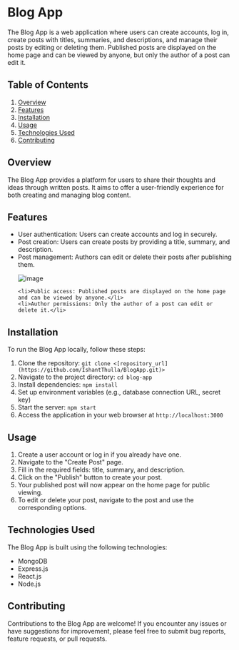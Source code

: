 <!DOCTYPE html>
<html lang="en">
<head>
    <meta charset="UTF-8">
    <meta name="viewport" content="width=device-width, initial-scale=1.0">
</head>
<body>

<h1>Blog App</h1>

<p>The Blog App is a web application where users can create accounts, log in, create posts with titles, summaries, and descriptions, and manage their posts by editing or deleting them. Published posts are displayed on the home page and can be viewed by anyone, but only the author of a post can edit it.</p>

<h2>Table of Contents</h2>

<ol>
    <li><a href="#overview">Overview</a></li>
    <li><a href="#features">Features</a></li>
    <li><a href="#installation">Installation</a></li>
    <li><a href="#usage">Usage</a></li>
    <li><a href="#technologies-used">Technologies Used</a></li>
    <li><a href="#contributing">Contributing</a></li>
</ol>

<h2 id="overview">Overview</h2>

<p>The Blog App provides a platform for users to share their thoughts and ideas through written posts. It aims to offer a user-friendly experience for both creating and managing blog content.</p>

<h2 id="features">Features</h2>

<ul>
    <li>User authentication: Users can create accounts and log in securely.</li>
    <li>Post creation: Users can create posts by providing a title, summary, and description.</li>
    <li>Post management: Authors can edit or delete their posts after publishing them.</li>

![image](https://github.com/IshantThulla/BlogApp/assets/50027811/493eb333-6223-4ab5-b2d6-8107482f9eb8)

    
    <li>Public access: Published posts are displayed on the home page and can be viewed by anyone.</li>
    <li>Author permissions: Only the author of a post can edit or delete it.</li>
</ul>

<h2 id="installation">Installation</h2>

<p>To run the Blog App locally, follow these steps:</p>

<ol>
    <li>Clone the repository: <code>git clone &lt;[repository_url](https://github.com/IshantThulla/BlogApp.git)&gt;</code></li>
    <li>Navigate to the project directory: <code>cd blog-app</code></li>
    <li>Install dependencies: <code>npm install</code></li>
    <li>Set up environment variables (e.g., database connection URL, secret key)</li>
    <li>Start the server: <code>npm start</code></li>
    <li>Access the application in your web browser at <code>http://localhost:3000</code></li>
</ol>

<h2 id="usage">Usage</h2>

<ol>
    <li>Create a user account or log in if you already have one.</li>
    <li>Navigate to the "Create Post" page.</li>
    <li>Fill in the required fields: title, summary, and description.</li>
    <li>Click on the "Publish" button to create your post.</li>
    <li>Your published post will now appear on the home page for public viewing.</li>
    <li>To edit or delete your post, navigate to the post and use the corresponding options.</li>
</ol>

<h2 id="technologies-used">Technologies Used</h2>

<p>The Blog App is built using the following technologies:</p>

<ul>
    <li>MongoDB</li>
    <li>Express.js</li>
    <li>React.js</li>
    <li>Node.js</li>
</ul>

<h2 id="contributing">Contributing</h2>

<p>Contributions to the Blog App are welcome! If you encounter any issues or have suggestions for improvement, please feel free to submit bug reports, feature requests, or pull requests.</p>

</body>
</html>

